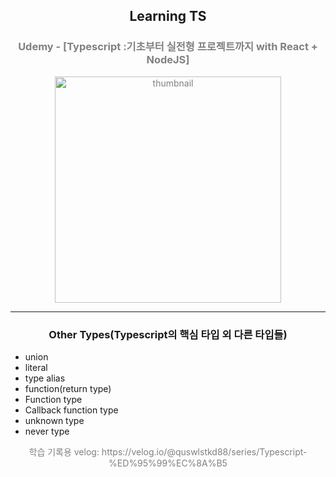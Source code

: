 <h2 align="center">  Learning TS </h1>

<h3 align="center" style="color:gray"> Udemy - [Typescript :기초부터 실전형 프로젝트까지 with React + NodeJS]</h3>

<p align="center" style="color:gray">

<img width="362" alt="thumbnail" src="https://github.com/Byeonjin/LearningTS/assets/54176384/7e35a965-f7fe-4567-89b0-0458fd1dd050">
  
</p>
<hr></hr>
<h3 align="center" >  Other Types(Typescript의 핵심 타입 외 다른 타입들) </h3>

<ul>
  <li>union</li>
  <li>literal</li>
  <li>type alias</li>
  <li>function(return type)</li>
  <li>Function type</li>
  <li>Callback function type</li>
  <li>unknown type</li>
  <li>never type</li>

</ul>

<p align="center" style="color:gray">학습 기록용 velog: https://velog.io/@quswlstkd88/series/Typescript-%ED%95%99%EC%8A%B5</p>
